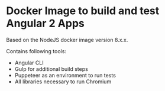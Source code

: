 # Docker Image to build and test Angular 2 Apps
Based on the NodeJS docker image version 8.x.x. 

Contains following tools:
- Angular CLI
- Gulp for additional build steps
- Puppeteer as an environment to run tests
- All libraries necessary to run Chromium